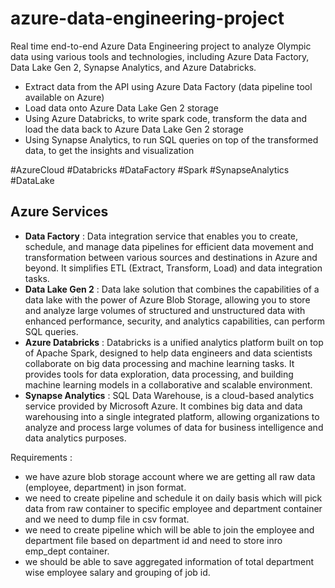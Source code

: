 # azure-data-engineering-project
Real time end-to-end Azure Data Engineering project to analyze Olympic data using various tools and technologies, including Azure Data Factory, Data Lake Gen 2, Synapse Analytics, and Azure Databricks.

  - Extract data from the API using Azure Data Factory (data pipeline tool available on Azure)
  - Load data onto Azure Data Lake Gen 2 storage
  - Using Azure Databricks, to write spark code, transform the data and load the data back to Azure Data Lake Gen 2 storage
  - Using Synapse Analytics, to run SQL queries on top of the transformed data, to get the insights and visualization

#AzureCloud #Databricks #DataFactory #Spark #SynapseAnalytics #DataLake

## Azure Services
  - <b>Data Factory</b> : Data integration service that enables you to create, schedule, and manage data pipelines for efficient data movement and transformation between various sources and destinations in Azure and beyond. It simplifies ETL (Extract, Transform, Load) and data integration tasks.
  - <b>Data Lake Gen 2</b> : Data lake solution that combines the capabilities of a data lake with the power of Azure Blob Storage, allowing you to store and analyze large volumes of structured and unstructured data with enhanced performance, security, and analytics capabilities, can perform SQL queries.
  - <b>Azure Databricks</b> : Databricks is a unified analytics platform built on top of Apache Spark, designed to help data engineers and data scientists collaborate on big data processing and machine learning tasks. It provides tools for data exploration, data processing, and building machine learning models in a collaborative and scalable environment.
  - <b>Synapse Analytics</b> : SQL Data Warehouse, is a cloud-based analytics service provided by Microsoft Azure. It combines big data and data warehousing into a single integrated platform, allowing organizations to analyze and process large volumes of data for business intelligence and data analytics purposes.



Requirements :  
  - we have azure blob storage account where we are getting all raw data (employee, department) in json format.
  - we need to create pipeline and schedule it on daily basis which will pick data from raw container to specific employee and department container and we need to dump file in csv format.
  - we need to create pipeline which will be able to join the employee and department file based on department id and need to store inro emp_dept container.
  - we should be able to save aggregated information of total department wise employee salary and grouping of job id.
